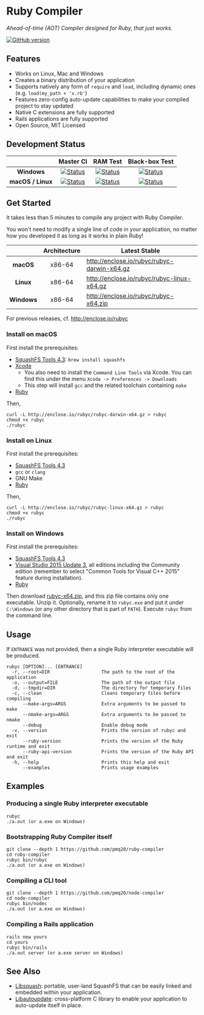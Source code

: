 # Ruby Compiler

*Ahead-of-time (AOT) Compiler designed for Ruby, that just works.*

[![GitHub version](https://badge.fury.io/gh/pmq20%2Fruby-compiler.svg)](https://badge.fury.io/gh/pmq20%2Fruby-compiler)

## Features

- Works on Linux, Mac and Windows
- Creates a binary distribution of your application
- Supports natively any form of `require` and `load`, including dynamic ones (e.g. `load(my_path + 'x.rb'`)
- Features zero-config auto-update capabilities to make your compiled project to stay updated
- Native C extensions are fully supported
- Rails applications are fully supported
- Open Source, MIT Licensed

## Development Status

|                       |                                                       Master CI                                                                                                       |                                                                    RAM Test                                                                                               |                                                             Black-box Test                                                                                                 |
|:---------------------:|:---------------------------------------------------------------------------------------------------------------------------------------------------------------------:|:-------------------------------------------------------------------------------------------------------------------------------------------------------------------------:|:--------------------------------------------------------------------------------------------------------------------------------------------------------------------------:|
|      **Windows**      |  [![Status](https://ci.appveyor.com/api/projects/status/93i36eliiy6v3686/branch/master?svg=true)](https://ci.appveyor.com/project/pmq20/ruby-compiler/branch/master)  |  [![Status](https://ci.appveyor.com/api/projects/status/0tjl0mvnief8nyti/branch/master?svg=true)](https://ci.appveyor.com/project/pmq20/ruby-compiler-ram/branch/master)  |  [![Status](https://ci.appveyor.com/api/projects/status/pa5g32i9b0jilnk2/branch/master?svg=true)](https://ci.appveyor.com/project/pmq20/ruby-compiler-blbt/branch/master)  |
|   **macOS / Linux**   |  [![Status](https://travis-ci.org/pmq20/ruby-compiler.svg?branch=master)](https://travis-ci.org/pmq20/ruby-compiler)                                                  |  [![Status](https://travis-ci.org/pmq20/ruby-compiler-ram.svg?branch=master)](https://travis-ci.org/pmq20/ruby-compiler-ram)                                              |  [![Status](https://travis-ci.org/pmq20/ruby-compiler-blbt.svg?branch=master)](https://travis-ci.org/pmq20/ruby-compiler-blbt)                                             |

## Get Started

It takes less than 5 minutes to compile any project with Ruby Compiler.

You won't need to modify a single line of code in your application, no matter how you developed it as long as it works in plain Ruby!

|                       | Architecture |           Latest&#160;Stable                 |
|:---------------------:|:------------:|----------------------------------------------|
|       **macOS**       |    x86-64    | http://enclose.io/rubyc/rubyc-darwin-x64.gz  |
|       **Linux**       |    x86-64    | http://enclose.io/rubyc/rubyc-linux-x64.gz   |
|      **Windows**      |    x86-64    | http://enclose.io/rubyc/rubyc-x64.zip        |

For previous releases, cf. http://enclose.io/rubyc

### Install on macOS

First install the prerequisites:

* [SquashFS Tools 4.3](http://squashfs.sourceforge.net/): `brew install squashfs`
* [Xcode](https://developer.apple.com/xcode/download/)
  * You also need to install the `Command Line Tools` via Xcode. You can find
    this under the menu `Xcode -> Preferences -> Downloads`
  * This step will install `gcc` and the related toolchain containing `make`
* [Ruby](https://www.ruby-lang.org/)

Then,

    curl -L http://enclose.io/rubyc/rubyc-darwin-x64.gz > rubyc
    chmod +x rubyc
    ./rubyc

### Install on Linux

First install the prerequisites:

* [SquashFS Tools 4.3](http://squashfs.sourceforge.net/)
* `gcc` or `clang`
* GNU Make
* [Ruby](https://www.ruby-lang.org/)

Then,

    curl -L http://enclose.io/rubyc/rubyc-linux-x64.gz > rubyc
    chmod +x rubyc
    ./rubyc

### Install on Windows

First install the prerequisites:

* [SquashFS Tools 4.3](https://github.com/pmq20/squashfuse/files/691217/sqfs43-win32.zip)
* [Visual Studio 2015 Update 3](https://www.visualstudio.com/), all editions
  including the Community edition (remember to select
  "Common Tools for Visual C++ 2015" feature during installation).
* [Ruby](https://www.ruby-lang.org/)

Then download [rubyc-x64.zip](http://enclose.io/rubyc/rubyc-x64.zip),
and this zip file contains only one executable.
Unzip it. Optionally,
rename it to `rubyc.exe` and put it under `C:\Windows` (or any other directory that is part of `PATH`).
Execute `rubyc` from the command line.

## Usage

If `ENTRANCE` was not provided, then a single Ruby interpreter executable will be produced.

    rubyc [OPTION]... [ENTRANCE]
      -r, --root=DIR                   The path to the root of the application
      -o, --output=FILE                The path of the output file
      -d, --tmpdir=DIR                 The directory for temporary files
      -c, --clean                      Cleans temporary files before compiling
          --make-args=ARGS             Extra arguments to be passed to make
          --nmake-args=ARGS            Extra arguments to be passed to nmake
          --debug                      Enable debug mode
      -v, --version                    Prints the version of rubyc and exit
          --ruby-version               Prints the version of the Ruby runtime and exit
          --ruby-api-version           Prints the version of the Ruby API and exit
      -h, --help                       Prints this help and exit
          --examples                   Prints usage examples

## Examples

### Producing a single Ruby interpreter executable

	rubyc
	./a.out (or a.exe on Windows)

### Bootstrapping Ruby Compiler itself

	git clone --depth 1 https://github.com/pmq20/ruby-compiler
	cd ruby-compiler
	rubyc bin/rubyc
	./a.out (or a.exe on Windows)

### Compiling a CLI tool

	git clone --depth 1 https://github.com/pmq20/node-compiler
	cd node-compiler
	rubyc bin/nodec
	./a.out (or a.exe on Windows)

### Compiling a Rails application

	rails new yours
	cd yours
	rubyc bin/rails
	./a.out server (or a.exe server on Windows)

## See Also

- [Libsquash](https://github.com/pmq20/libsquash): portable, user-land SquashFS that can be easily linked and embedded within your application.
- [Libautoupdate](https://github.com/pmq20/libautoupdate): cross-platform C library to enable your application to auto-update itself in place.

